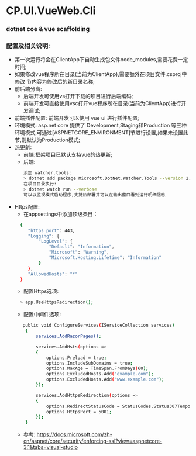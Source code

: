 # CP.UI.VueWeb.Cli
### dotnet coe &amp; vue scaffolding  

### 配置及相关说明:
- 第一次运行将会在ClientApp下自动生成包文件node_modules,需要花费一定时间;
- 如果修改vue程序所在目录(当前为ClientApp),需要额外在项目文件.csproj中修改 <SpaRoot>节内容为修改后的新目录名称;
- 前后端分离:
    - 后端开发可使用vs打开下载的项目进行后端编码;
    - 前端开发可直接使用vsc打开vue程序所在目录(当前为ClientApp)进行开发调试;
- 前端插件配置: 前端开发可以使用 vue ui 进行插件配置;
- 环境模式: asp.net core 提供了 Development,Staging和Production 等三种环境模式,可通过[ASPNETCORE_ENVIRONMENT]节进行设置,如果未设置此节,则默认为Production模式;
- 热更新:
    - 前端:框架项目已默认支持vue的热更新;
    - 后端:
        ```bash
        添加 watcher.tools:
        > dotnet add package Microsoft.DotNet.Watcher.Tools --version 2.0.0
        在项目目录执行:
        > dotnet watch run --verbose 
        可以以监视模式启动程序,支持热部署并可以在输出窗口看到运行明细信息
        ```
- Https配置:
    - 在appsettings中添加顶级条目：
    ```bash
      {
         "https_port": 443,
         "Logging": {
             "LogLevel": {
                 "Default": "Information",
                 "Microsoft": "Warning",
                 "Microsoft.Hosting.Lifetime": "Information"
             }
         },
         "AllowedHosts": "*"
      } 
    ```
    - 配置Https选项:
    ```bash
      > app.UseHttpsRedirection();
    ```
    - 配置中间件选项:
    ```bash
       public void ConfigureServices(IServiceCollection services)
        {
            services.AddRazorPages();

            services.AddHsts(options =>
            {
                options.Preload = true;
                options.IncludeSubDomains = true;
                options.MaxAge = TimeSpan.FromDays(60);
                options.ExcludedHosts.Add("example.com");
                options.ExcludedHosts.Add("www.example.com");
            });

            services.AddHttpsRedirection(options =>
            {
                options.RedirectStatusCode = StatusCodes.Status307TemporaryRedirect;
                options.HttpsPort = 5001;
            });
        }
    ```
    - 参考: https://docs.microsoft.com/zh-cn/aspnet/core/security/enforcing-ssl?view=aspnetcore-3.1&tabs=visual-studio
